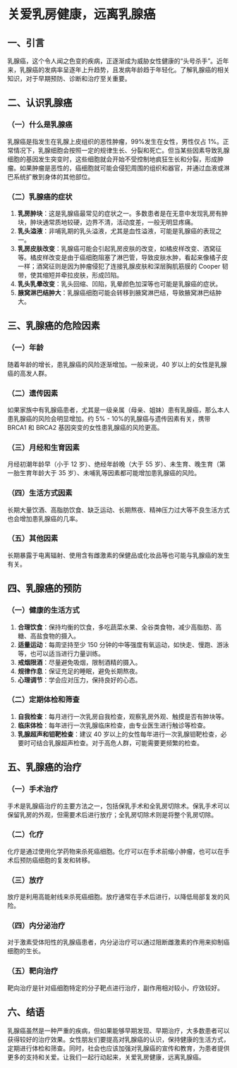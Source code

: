 # 关爱乳房健康，远离乳腺癌

## 一、引言
乳腺癌，这个令人闻之色变的疾病，正逐渐成为威胁女性健康的“头号杀手”。近年来，乳腺癌的发病率呈逐年上升趋势，且发病年龄趋于年轻化。了解乳腺癌的相关知识，对于早期预防、诊断和治疗至关重要。

## 二、认识乳腺癌
### （一）什么是乳腺癌
乳腺癌是指发生在乳腺上皮组织的恶性肿瘤，99%发生在女性，男性仅占 1%。正常情况下，乳腺细胞会按照一定的规律生长、分裂和死亡。但当某些因素导致乳腺细胞的基因发生突变时，这些细胞就会开始不受控制地疯狂生长和分裂，形成肿瘤。如果肿瘤是恶性的，癌细胞就可能会侵犯周围的组织和器官，并通过血液或淋巴系统扩散到身体的其他部位。

### （二）乳腺癌的症状
1. **乳房肿块**：这是乳腺癌最常见的症状之一。多数患者是在无意中发现乳房有肿块，肿块通常质地较硬，边界不清，活动度差，一般无明显疼痛。
2. **乳头溢液**：非哺乳期的乳头溢液，尤其是血性溢液，可能是乳腺癌的表现之一。
3. **乳房皮肤改变**：乳腺癌可能会引起乳房皮肤的改变，如橘皮样改变、酒窝征等。橘皮样改变是由于癌细胞阻塞了淋巴管，导致皮肤水肿，看起来像橘子皮一样；酒窝征则是因为肿瘤侵犯了连接乳腺皮肤和深层胸肌筋膜的 Cooper 韧带，使其缩短并牵拉皮肤，形成凹陷。
4. **乳头乳晕改变**：乳头回缩、凹陷，乳晕颜色加深等也可能是乳腺癌的症状。
5. **腋窝淋巴结肿大**：乳腺癌细胞可能会转移到腋窝淋巴结，导致腋窝淋巴结肿大。

## 三、乳腺癌的危险因素
### （一）年龄
随着年龄的增长，患乳腺癌的风险逐渐增加。一般来说，40 岁以上的女性是乳腺癌的高发人群。

### （二）遗传因素
如果家族中有乳腺癌患者，尤其是一级亲属（母亲、姐妹）患有乳腺癌，那么本人患乳腺癌的风险会明显增加。约 5% - 10%的乳腺癌与遗传因素有关，携带 BRCA1 和 BRCA2 基因突变的女性患乳腺癌的风险更高。

### （三）月经和生育因素
月经初潮年龄早（小于 12 岁）、绝经年龄晚（大于 55 岁）、未生育、晚生育（第一胎生育年龄大于 35 岁）、未哺乳等因素都可能增加患乳腺癌的风险。

### （四）生活方式因素
长期大量饮酒、高脂肪饮食、缺乏运动、长期熬夜、精神压力过大等不良生活方式也会增加患乳腺癌的几率。

### （五）其他因素
长期暴露于电离辐射、使用含有雌激素的保健品或化妆品等也可能与乳腺癌的发生有关。

## 四、乳腺癌的预防
### （一）健康的生活方式
1. **合理饮食**：保持均衡的饮食，多吃蔬菜水果、全谷类食物，减少高脂肪、高糖、高盐食物的摄入。
2. **适量运动**：每周坚持至少 150 分钟的中等强度有氧运动，如快走、慢跑、游泳等，也可以适当进行力量训练。
3. **戒烟限酒**：尽量避免吸烟，限制酒精的摄入。
4. **规律作息**：保证充足的睡眠，避免长期熬夜。
5. **心理调节**：学会应对压力，保持良好的心态。

### （二）定期体检和筛查
1. **自我检查**：每月进行一次乳房自我检查，观察乳房外观、触摸是否有肿块等。
2. **临床体检**：每年进行一次乳腺临床检查，由专业医生进行触诊等检查。
3. **乳腺超声和钼靶检查**：建议 40 岁以上的女性每年进行一次乳腺钼靶检查，必要时可结合乳腺超声检查。对于高危人群，可能需要更频繁的检查。

## 五、乳腺癌的治疗
### （一）手术治疗
手术是乳腺癌治疗的主要方法之一，包括保乳手术和全乳房切除术。保乳手术可以保留乳房的外观，但需要术后进行放疗；全乳房切除术则是将整个乳房切除。

### （二）化疗
化疗是通过使用化学药物来杀死癌细胞。化疗可以在手术前缩小肿瘤，也可以在手术后预防癌细胞的复发和转移。

### （三）放疗
放疗是利用高能射线来杀死癌细胞。放疗通常在手术后进行，以降低局部复发的风险。

### （四）内分泌治疗
对于激素受体阳性的乳腺癌患者，内分泌治疗可以通过阻断雌激素的作用来抑制癌细胞的生长。

### （五）靶向治疗
靶向治疗是针对癌细胞特定的分子靶点进行治疗，副作用相对较小，疗效较好。

## 六、结语
乳腺癌虽然是一种严重的疾病，但如果能够早期发现、早期治疗，大多数患者可以获得较好的治疗效果。女性朋友们要提高对乳腺癌的认识，保持健康的生活方式，定期进行体检和筛查。同时，社会也应该加强对乳腺癌的宣传和教育，为患者提供更多的支持和关爱。让我们一起行动起来，关爱乳房健康，远离乳腺癌。 